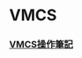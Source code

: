 # VMCS

### [VMCS操作筆記](<https://hackmd.io/CtFV5A9QS3miNPXTTu54lA)https://hackmd.io/CtFV5A9QS3miNPXTTu54lA>)
